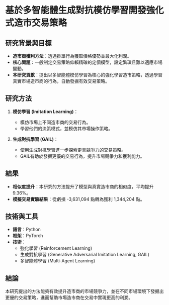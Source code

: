 # 基於多智能體生成對抗模仿學習開發強化式造市交易策略

## 研究背景與目標
- **造市商獲利方法**：透過掛單行為獲取價格優勢並最大化利潤。
- **核心問題**：一般制定交易策略仰賴精確的定價模型，設定繁瑣且難以適應市場變動。
- **本研究貢獻**：提出以多智能體模仿學習為核心的強化學習造市策略，透過學習真實市場造市商的行為，自動發掘有效交易策略。

## 研究方法
1. **模仿學習 (Imitation Learning)**：
   - 模仿市場上不同造市商的交易行為。
   - 學習他們的決策模式，並模仿其市場操作策略。
   
2. **生成對抗學習 (GAIL)**：
   - 使用生成對抗學習進一步探索更具競爭力的交易策略。
   - GAIL有助於發掘更優的交易行為，提升市場競爭力和獲利能力。

## 結果
- **相似度提升**：本研究的方法提升了模型與真實造市商的相似度，平均提升 9.36%。
- **模擬交易實驗結果**：從虧損 -3,631,094 點轉為獲利 1,344,204 點。

## 技術與工具
- **語言**：Python
- **框架**：PyTorch
- **技術**：
  - 強化學習 (Reinforcement Learning)
  - 生成對抗學習 (Generative Adversarial Imitation Learning, GAIL)
  - 多智能體學習 (Multi-Agent Learning)

## 結論
本研究提出的方法能夠有效提升造市商的市場競爭力，並在不同市場環境下發掘出更優的交易策略，進而幫助市場造市商在交易中實現更高的利潤。

